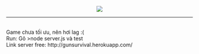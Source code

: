 <p align="center">
  <img src="https://i.imgur.com/eyFNDzH.png">
</p>
<hr>
<br>
Game chưa tối ưu, nên hơi lag :(<br>
Run: Gõ >node server.js và test<br>
Link server free: http://gunsurvival.herokuapp.com/
